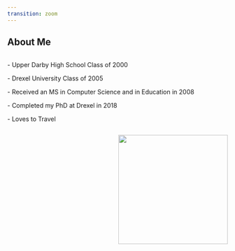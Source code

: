 ```yaml
---
transition: zoom
---
```


## About Me

<section>
  <div style="text-align: left; float: left;">
    <p data-markdown>- Upper Darby High School Class of 2000</p>
    <p data-markdown>- Drexel University Class of 2005</p>
    <p data-markdown>- Received an MS in Computer Science and in Education in 2008</p>
    <p data-markdown>- Completed my PhD at Drexel in 2018</p>
    <p data-markdown>- Loves to Travel</p>    
  </div>

  <div style="text-align: right; float: right;">
    <p data-markdown><img src="http://www.billmongan.com/images/profile.png" width="250"/></p>
  </div>
</section>